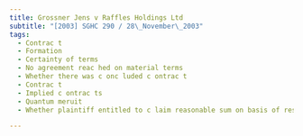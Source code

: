 ```yaml
---
title: Grossner Jens v Raffles Holdings Ltd 
subtitle: "[2003] SGHC 290 / 28\_November\_2003"
tags:
  - Contrac t
  - Formation
  - Certainty of terms
  - No agreement reac hed on material terms
  - Whether there was c onc luded c ontrac t
  - Contrac t
  - Implied c ontrac ts
  - Quantum meruit
  - Whether plaintiff entitled to c laim reasonable sum on basis of restitutionary quantum meruit

---
```


